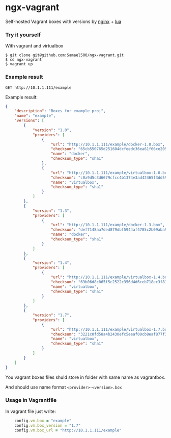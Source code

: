 ngx-vagrant
===========

Self-hosted Vagrant boxes with versions by [nginx](https://nginx.org/) + [lua](http://www.lua.org/)

### Try it yourself
With vagrant and virtualbox

```
$ git clone git@github.com:Samael500/ngx-vagrant.git
$ cd ngx-vagrant
$ vagrant up
```

### Example result

`GET http://10.1.1.111/example`

Example result:
```json
{
    "description": "Boxes for example proj",
    "name": "example",
    "versions": [
        {
            "version": "1.0",
            "providers": [
                {
                    "url": "http://10.1.1.111/example/docker-1.0.box",
                    "checksum": "65cb550765d251604dcfeedc36ea61f66ce205c4",
                    "name": "docker",
                    "checksum_type": "sha1"
                },
                {
                    "url": "http://10.1.1.111/example/virtualbox-1.0.box",
                    "checksum": "c0a9d5c3d6679cfcc4b1374e3ad42465f3dd596e",
                    "name": "virtualbox",
                    "checksum_type": "sha1"
                }
            ]
        },
        {
            "version": "1.3",
            "providers": [
                {
                    "url": "http://10.1.1.111/example/docker-1.3.box",
                    "checksum": "def7148aa7ded879dbf5944af4785c2b09aba97a",
                    "name": "docker",
                    "checksum_type": "sha1"
                }
            ]
        },
        {
            "version": "1.4",
            "providers": [
                {
                    "url": "http://10.1.1.111/example/virtualbox-1.4.box",
                    "checksum": "63b06d8c065f5c2522c356d4d6ceb718ec3f8198",
                    "name": "virtualbox",
                    "checksum_type": "sha1"
                }
            ]
        },
        {
            "version": "1.7",
            "providers": [
                {
                    "url": "http://10.1.1.111/example/virtualbox-1.7.box",
                    "checksum": "3221c0fd58a4b2430efc5eeaf09cb8eaf877f3a9",
                    "name": "virtualbox",
                    "checksum_type": "sha1"
                }
            ]
        }
    ]
}
```

You vagrant boxes files shuld store in folder with same name as vagrantbox.

And should use name format `<provider>-<version>.box`

### Usage in Vagrantfile

In vagrant file just write:

```Ruby
    config.vm.box = "example"
    config.vm.box_version = "1.7"
    config.vm.box_url = "http://10.1.1.111/example"
```
